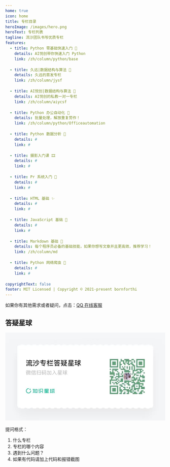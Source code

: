 ```yaml
---
home: true
icon: home
title: 专栏目录
heroImage: /images/hero.png
heroText: 专栏列表
tagline: 流沙团队书写优质专栏
features:
  - title: Python 零基础快速入门 🧰
    details: AI悦创带你快速入门 Python
    link: /zh/column/python/base
  
  - title: 久远|数据结构与算法 🎇
    details: 久远的首发专栏
    link: /zh/column/jysf

  - title: AI悦创|数据结构与算法 🎡
    details: AI悦创的私教一对一专栏
    link: /zh/column/aiycsf

  - title: Python 办公自动化 🎉
    details: 批量处理，解放重复劳作！
    link: /zh/column/python/Officeautomation

  - title: Python 数据分析 💬
    details: #
    link: #

  - title: 摄影入门课 🎞
    details: #
    link: #

  - title: Pr 系统入门 🌙
    details: #
    link: #

  - title: HTML 基础 ✨
    details: #
    link: #

  - title: JavaScript 基础 🎑
    details: #
    link: #

  - title: Markdown 基础 🎡
    details: 每个程序员必备的基础技能，如果你想写文章并且更高效，推荐学习！
    link: /zh/column/md

  - title: Python 网络爬虫 🧩
    details: #
    link: #

copyrightText: false
footer: MIT Licensed | Copyright © 2021-present bornforthi
---
```




如果你有其他需求或者疑问，点击：[QQ 在线客服](http://wpa.qq.com/msgrd?v=3&uin=1432803776&site=qq&menu=yes)

## 答疑星球

![](README.assets/202111051426350.jpg)

提问格式：

1. 什么专栏
2. 专栏的哪个内容
3. 遇到什么问题？
4. 如果有代码请加上代码和报错截图
